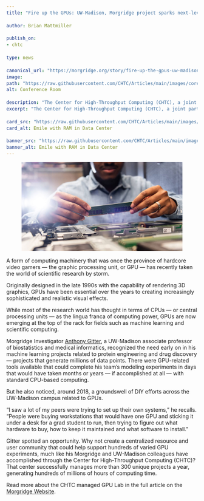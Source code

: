 ```yaml
---
title: "Fire up the GPUs: UW-Madison, Morgridge project sparks next-level computing"

author: Brian Mattmiller

publish_on:
- chtc

type: news

canonical_url: "https://morgridge.org/story/fire-up-the-gpus-uw-madison-morgridge-project-sparks-next-level-computing/"
image:
path: "https://raw.githubusercontent.com/CHTC/Articles/main/images/core-comp-gpu.jpeg"
alt: Conference Room

description: "The Center for High-Throughput Computing (CHTC), a joint partnership of UW-Madison School of Computer, Data & Information Sciences and the Morgridge Institute, sees this onslaught of data and says: Bring it on."
excerpt: "The Center for High-Throughput Computing (CHTC), a joint partnership of UW-Madison School of Computer, Data & Information Sciences and the Morgridge Institute, sees this onslaught of data and says: Bring it on."

card_src: "https://raw.githubusercontent.com/CHTC/Articles/main/images/core-comp-gpu.jpeg"
card_alt: Emile with RAM in Data Center

banner_src: "https://raw.githubusercontent.com/CHTC/Articles/main/images/core-comp-gpu.jpeg"
banner_alt: Emile with RAM in Data Center
---
```


<figure class="pb-4">
  <img class="w-100" src="https://raw.githubusercontent.com/CHTC/Articles/main/images/core-comp-gpu.jpeg" alt="Emile with RAM in Data Center"/>
</figure>

A form of computing machinery that was once the province of hardcore video gamers — the graphic processing unit, or GPU — has recently taken the world of scientific research by storm.

Originally designed in the late 1990s with the capability of rendering 3D graphics, GPUs have been essential over the years to creating increasingly sophisticated and realistic visual effects.

While most of the research world has thought in terms of CPUs — or central processing units — as the lingua franca of computing power, GPUs are now emerging at the top of the rack for fields such as machine learning and scientific computing.

Morgridge Investigator [Anthony Gitter](https://morgridge.org/profile/anthony-gitter/), a UW-Madison associate professor of biostatistics and medical informatics, recognized the need early on in his machine learning projects related to protein engineering and drug discovery — projects that generate millions of data points. There were GPU-related tools available that could complete his team’s modeling experiments in days that would have taken months or years — if accomplished at all — with standard CPU-based computing.

But he also noticed, around 2018, a groundswell of DIY efforts across the UW-Madison campus related to GPUs.

“I saw a lot of my peers were trying to set up their own systems,” he recalls. “People were buying workstations that would have one GPU and sticking it under a desk for a grad student to run, then trying to figure out what hardware to buy, how to keep it maintained and what software to install.”

Gitter spotted an opportunity. Why not create a centralized resource and user community that could help support hundreds of varied GPU experiments, much like his Morgridge and UW-Madison colleagues have accomplished through the Center for High-Throughput Computing (CHTC)? That center successfully manages more than 300 unique projects a year, generating hundreds of millions of hours of computing time.

Read more about the CHTC managed GPU Lab in the full article on the [Morgridge Website](https://morgridge.org/story/fire-up-the-gpus-uw-madison-morgridge-project-sparks-next-level-computing/).